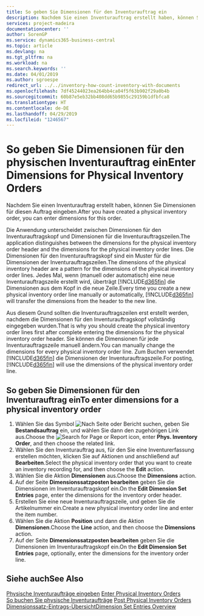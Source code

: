```yaml
---
title: So geben Sie Dimensionen für den Inventurauftrag ein
description: Nachdem Sie einen Inventurauftrag erstellt haben, können Sie Dimensionen für diesen Auftrag eingeben.
services: project-madeira
documentationcenter: ''
author: SorenGP
ms.service: dynamics365-business-central
ms.topic: article
ms.devlang: na
ms.tgt_pltfrm: na
ms.workload: na
ms.search.keywords: ''
ms.date: 04/01/2019
ms.author: sgroespe
redirect_url: ../../inventory-how-count-inventory-with-documents
ms.openlocfilehash: 7df45244023ea264bb4ca04f5f63b902f29a0b4b
ms.sourcegitcommit: 60b87e5eb32bb408dd65b9855c29159b1dfbfca8
ms.translationtype: HT
ms.contentlocale: de-DE
ms.lasthandoff: 04/29/2019
ms.locfileid: "1246567"
---
```

# <a name="enter-dimensions-for-physical-inventory-orders"></a><span data-ttu-id="c4810-103">So geben Sie Dimensionen für den physischen Inventurauftrag ein</span><span class="sxs-lookup"><span data-stu-id="c4810-103">Enter Dimensions for Physical Inventory Orders</span></span>
<span data-ttu-id="c4810-104">Nachdem Sie einen Inventurauftrag erstellt haben, können Sie Dimensionen für diesen Auftrag eingeben.</span><span class="sxs-lookup"><span data-stu-id="c4810-104">After you have created a physical inventory order, you can enter dimensions for this order.</span></span>  

<span data-ttu-id="c4810-105">Die Anwendung unterscheidet zwischen Dimensionen für den Inventurauftragskopf und Dimensionen für die Inventurauftragszeilen.</span><span class="sxs-lookup"><span data-stu-id="c4810-105">The application distinguishes between the dimensions for the physical inventory order header and the dimensions for the physical inventory order lines.</span></span> <span data-ttu-id="c4810-106">Die Dimensionen für den Inventurauftragskopf sind ein Muster für die Dimensionen der Inventurauftragszeilen.</span><span class="sxs-lookup"><span data-stu-id="c4810-106">The dimensions of the physical inventory header are a pattern for the dimensions of the physical inventory order lines.</span></span> <span data-ttu-id="c4810-107">Jedes Mal, wenn (manuell oder automatisch) eine neue Inventurauftragszeile erstellt wird, überträgt [!INCLUDE[d365fin](../../includes/d365fin_md.md)] die Dimensionen aus dem Kopf in die neue Zeile.</span><span class="sxs-lookup"><span data-stu-id="c4810-107">Every time you create a new physical inventory order line manually or automatically, [!INCLUDE[d365fin](../../includes/d365fin_md.md)] will transfer the dimensions from the header to the new line.</span></span>  

<span data-ttu-id="c4810-108">Aus diesem Grund sollten die Inventurauftragszeilen erst erstellt werden, nachdem die Dimensionen für den Inventurauftragskopf vollständig eingegeben wurden.</span><span class="sxs-lookup"><span data-stu-id="c4810-108">That is why you should create the physical inventory order lines first after complete entering the dimensions for the physical inventory order header.</span></span> <span data-ttu-id="c4810-109">Sie können die Dimensionen für jede Inventurauftragszeile manuell ändern.</span><span class="sxs-lookup"><span data-stu-id="c4810-109">You can manually change the dimensions for every physical inventory order line.</span></span> <span data-ttu-id="c4810-110">Zum Buchen verwendet [!INCLUDE[d365fin](../../includes/d365fin_md.md)] die Dimensionen der Inventurauftragszeile.</span><span class="sxs-lookup"><span data-stu-id="c4810-110">For posting, [!INCLUDE[d365fin](../../includes/d365fin_md.md)] will use the dimensions of the physical inventory order line.</span></span>  

## <a name="to-enter-dimensions-for-a-physical-inventory-order"></a><span data-ttu-id="c4810-111">So geben Sie Dimensionen für den Inventurauftrag ein</span><span class="sxs-lookup"><span data-stu-id="c4810-111">To enter dimensions for a physical inventory order</span></span>  

1.  <span data-ttu-id="c4810-112">Wählen Sie das Symbol ![Nach Seite oder Bericht suchen](../../media/ui-search/search_small.png "Symbol „Nach Seite oder Bericht suchen”"), geben Sie **Bestandsauftrag** ein, und wählen Sie dann den zugehörigen Link aus.</span><span class="sxs-lookup"><span data-stu-id="c4810-112">Choose the ![Search for Page or Report](../../media/ui-search/search_small.png "Search for Page or Report icon") icon, enter **Phys. Inventory Order**, and then choose the related link.</span></span>  
2.  <span data-ttu-id="c4810-113">Wählen Sie den Inventurauftrag aus, für den Sie eine Inventurerfassung erstellen möchten, klicken Sie auf Aktionen und anschließend auf **Bearbeiten**.</span><span class="sxs-lookup"><span data-stu-id="c4810-113">Select the physical inventory order that you want to create an inventory recording for, and then choose the **Edit** action.</span></span>  
3.  <span data-ttu-id="c4810-114">Wählen Sie die Aktion **Dimensionen** aus.</span><span class="sxs-lookup"><span data-stu-id="c4810-114">Choose the **Dimensions** action.</span></span>  
4.  <span data-ttu-id="c4810-115">Auf der Seite **Dimensionssatzposten bearbeiten** geben Sie die Dimensionen im Inventurauftragskopf ein.</span><span class="sxs-lookup"><span data-stu-id="c4810-115">On the **Edit Dimension Set Entries** page, enter the dimensions for the inventory order header.</span></span>  
5.  <span data-ttu-id="c4810-116">Erstellen Sie eine neue Inventurauftragszeile, und geben Sie die Artikelnummer ein.</span><span class="sxs-lookup"><span data-stu-id="c4810-116">Create a new physical inventory order line and enter the item number.</span></span>  
6.  <span data-ttu-id="c4810-117">Wählen Sie die Aktion **Position** und dann die Aktion **Dimensionen**.</span><span class="sxs-lookup"><span data-stu-id="c4810-117">Choose the **Line** action, and then choose the **Dimensions** action.</span></span>  
7.  <span data-ttu-id="c4810-118">Auf der Seite **Dimensionssatzposten bearbeiten** geben Sie die Dimensionen im Inventurauftragskopf ein.</span><span class="sxs-lookup"><span data-stu-id="c4810-118">On the **Edit Dimension Set Entries** page, optionally, enter the dimensions for the inventory order line.</span></span>  

## <a name="see-also"></a><span data-ttu-id="c4810-119">Siehe auch</span><span class="sxs-lookup"><span data-stu-id="c4810-119">See Also</span></span>  
 <span data-ttu-id="c4810-120">[Physische Inventuraufträge eingeben](how-to-enter-physical-inventory-orders.md) </span><span class="sxs-lookup"><span data-stu-id="c4810-120">[Enter Physical Inventory Orders](how-to-enter-physical-inventory-orders.md) </span></span>  
 <span data-ttu-id="c4810-121">[So buchen Sie physische Inventuraufträge](how-to-post-physical-inventory-orders.md) </span><span class="sxs-lookup"><span data-stu-id="c4810-121">[Post Physical Inventory Orders](how-to-post-physical-inventory-orders.md) </span></span>  
 [<span data-ttu-id="c4810-122">Dimensionssatz-Eintrags-Übersicht</span><span class="sxs-lookup"><span data-stu-id="c4810-122">Dimension Set Entries Overview</span></span>](../../design-details-dimension-set-entries-overview.md)
